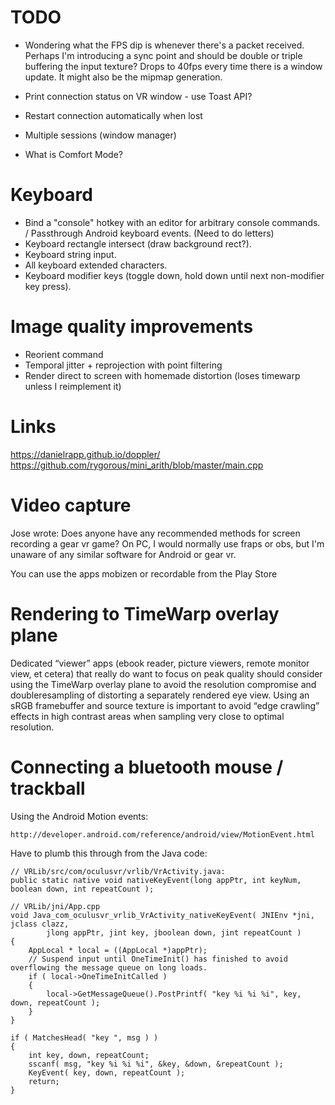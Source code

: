 # TODO

+ Wondering what the FPS dip is whenever there's a packet received.  Perhaps I'm introducing a sync point and should be double or triple buffering the input texture?  Drops to 40fps every time there is a window update.  It might also be the mipmap generation.

+ Print connection status on VR window - use Toast API?
+ Restart connection automatically when lost 
+ Multiple sessions (window manager)
+ What is Comfort Mode?

# Keyboard

+ Bind a "console" hotkey with an editor for arbitrary console commands.
/ Passthrough Android keyboard events.  (Need to do letters)
+ Keyboard rectangle intersect (draw background rect?).
+ Keyboard string input.
+ All keyboard extended characters.
+ Keyboard modifier keys (toggle down, hold down until next non-modifier key press).

# Image quality improvements

+ Reorient command
+ Temporal jitter + reprojection with point filtering
+ Render direct to screen with homemade distortion (loses timewarp unless I reimplement it)

# Links

https://danielrapp.github.io/doppler/
https://github.com/rygorous/mini_arith/blob/master/main.cpp

# Video capture

Jose wrote:
Does anyone have any recommended methods for screen recording a gear vr game? On PC, I would normally use fraps or obs, but I'm unaware of any similar software for Android or gear vr.

You can use the apps mobizen or recordable from the Play Store

# Rendering to TimeWarp overlay plane

Dedicated “viewer” apps (e­book reader, picture viewers, remote monitor view, et cetera) that really do want to focus on peak quality should consider using the TimeWarp overlay plane to avoid the resolution compromise and double­resampling of distorting a separately rendered eye view. Using an sRGB framebuffer and source texture is important to avoid “edge crawling” effects in high contrast areas when sampling very close to optimal resolution.

# Connecting a bluetooth mouse / trackball

Using the Android Motion events:

    http://developer.android.com/reference/android/view/MotionEvent.html

Have to plumb this through from the Java code:

    // VRLib/src/com/oculusvr/vrlib/VrActivity.java:
    public static native void nativeKeyEvent(long appPtr, int keyNum, boolean down, int repeatCount );

    // VRLib/jni/App.cpp
    void Java_com_oculusvr_vrlib_VrActivity_nativeKeyEvent( JNIEnv *jni, jclass clazz,
            jlong appPtr, jint key, jboolean down, jint repeatCount )
    {
        AppLocal * local = ((AppLocal *)appPtr);
        // Suspend input until OneTimeInit() has finished to avoid overflowing the message queue on long loads.
        if ( local->OneTimeInitCalled )
        {
            local->GetMessageQueue().PostPrintf( "key %i %i %i", key, down, repeatCount );
        }
    }

    if ( MatchesHead( "key ", msg ) )
    {
        int key, down, repeatCount;
        sscanf( msg, "key %i %i %i", &key, &down, &repeatCount );
        KeyEvent( key, down, repeatCount );
        return; 
    }
